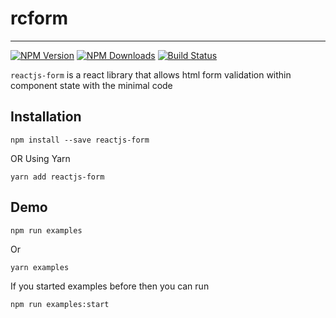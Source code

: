 # rcform

---

[![NPM Version](https://img.shields.io/npm/v/reactjs-form.svg?style=flat)](https://www.npmjs.com/package/reactjs-form)
[![NPM Downloads](https://img.shields.io/npm/dm/reactjs-form.svg?style=flat)](https://www.npmjs.com/package/reactjs-form)
[![Build Status](https://img.shields.io/travis/skmail/reactjs-form/master.svg?style=flat)](https://travis-ci.org/skmail/reactjs-form)


`reactjs-form` is a react library that allows html form validation within component state with the minimal code

## Installation

`npm install --save reactjs-form`

OR Using Yarn 

`yarn add reactjs-form`


## Demo


`npm run examples`

Or 

`yarn examples`

If you started examples before then you can run 

`npm run examples:start`